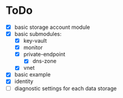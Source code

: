 # ToDo

* [x] basic storage account module
* [x] basic submodules:
  * [x] key-vault
  * [x] monitor
  * [x] private-endpoint
    * [x] dns-zone
  * [x] vnet
* [x] basic example
* [x] identity
* [ ] diagnostic settings for each data storage
